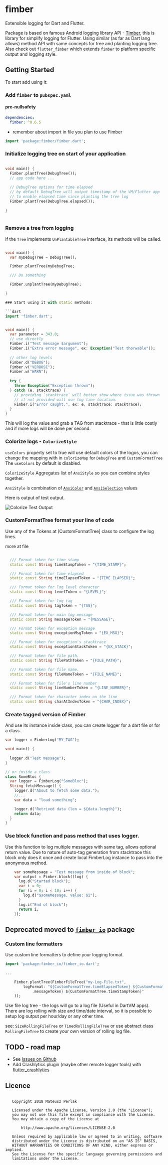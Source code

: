 # fimber 

Extensible logging for Dart and Flutter.

Package is based on famous Android logging library API - [Timber](https://github.com/JakeWharton/timber), this is library for simplify logging for Flutter.
Using similar (as far as Dart lang allows) method API with same concepts for tree and planting logging tree.
Also check out `flutter_fimber` which extends `fimber` to platform specific output and logging style.

## Getting Started

To start add using it:
### Add `fimber` to `pubspec.yaml`

#### pre-nullsafety

```yaml
dependencies:
  fimber: ^0.6.5
  ```
- remember about import in file you plan to use Fimber

```dart
import 'package:fimber/fimber.dart';

```

### Initialize logging tree on start of your application

```dart

void main() {
  Fimber.plantTree(DebugTree());
  // app code here ...
  
  // DebugTree options for time elapsed
  // by default DebugTree will output timestamp of the VM/Flutter app
  // to enable elapsed time since planting the tree log
  Fimber.plantTree(DebugTree.elapsed());
  
}
 
```

### Remove a tree from logging

If the `Tree` implements `UnPlantableTree` interface, its methods will be called.

```dart

void main() {
  var myDebugTree = DebugTree();

  Fimber.plantTree(myDebugTree;

  /// Do something

  Fimber.unplantTree(myDebugTree);

}

### Start using it with static methods:

```dart
import 'fimber.dart';


void main() {
  var parameter = 343.0;
  // use directly
  Fimber.i("Test message $argument");
  Fimber.i("Extra error message", ex: Exception("Test thorwable"));
  
  // other log levels
  Fimber.d("DEBUG");
  Fimber.v("VERBOSE");
  Fimber.w("WARN");
  
  try {
    throw Exception("Exception thrown");
  } catch (e, stacktrace) {
    // providing `stacktrace` will better show where issue was thrown
    // if not provided will use log line location.
    Fimber.i("Error caught.", ex: e, stacktrace: stacktrace);
  }
}

```

This will log the value and grab a TAG from stacktrace - that is little costly and if more logs will be done per second.

### Colorize logs - `ColorizeStyle`

`useColors` property set to true will use default colors of the logos, you can change the mapping with in `colorizeMap` for `DebugTree` and `CustomFormatTree`
The `useColors` by default is disabled.

`ColorizeStyle` Aggregates list of `AnsiStyle` so you can combine styles together.

`AnsiStyle` is combination of [`AnsiColor`](lib/colorize.dart) and [`AnsiSelection`](lib/colorize.dart) values

Here is output of test output.

![Colorize Test Output](doc/colorize_fimber_test.PNG "Colorize Test Output")

### CustomFormatTree format your line of code

Use any of the Tokens at [CustomFormatTree] class to configure the log lines.

more at file
```dart

  /// Format token for time stamp
  static const String timeStampToken = "{TIME_STAMP}";

  /// Format token for time elapsed
  static const String timeElapsedToken = "{TIME_ELAPSED}";

  /// Format token for log level character
  static const String levelToken = "{LEVEL}";

  /// Format token for log tag
  static const String tagToken = "{TAG}";

  /// Format token for main log message
  static const String messageToken = "{MESSAGE}";

  /// Format token for exception message
  static const String exceptionMsgToken = "{EX_MSG}";

  /// Format token for exception's stacktrace
  static const String exceptionStackToken = "{EX_STACK}";

  /// Format token for file path.
  static const String filePathToken = "{FILE_PATH}";

  /// Format token for file name.
  static const String fileNameToken = "{FILE_NAME}";

  /// Format token for file's line number
  static const String lineNumberToken = "{LINE_NUMBER}";

  /// Format token for character index on the line
  static const String charAtIndexToken = "{CHAR_INDEX}";
  ```


### Create tagged version of Fimber 

And use its instance inside class, you can create logger for a dart file or for a class.

```dart
var logger = FimberLog("MY_TAG");

void main() {
  
  logger.d("Test message");
}

// or inside a class
class SomeBloc {
  var logger = FimberLog("SomeBloc");
  String fetchMessage() {
    logger.d("About to fetch some data.");
    //...
    var data = "load something";

    logger.d("Retrived data (len = ${data.length}");
    return data;
  }
}
```

### Use block function and pass method that uses logger.

Use this function to log multiple messages with same tag, allows optional return value.
Due to nature of auto-tag generation from stacktrace this block only does it once and create local FimberLog instance to pass into the anonymous method.

```dart
    var someMessage = "Test message from inside of block";
    var output = Fimber.block((log) {
      log.d("Started block");
      var i = 0;
      for (i = 0; i < 10; i++) {
        log.d("$someMessage, value: $i");
      }
      log.i("End of block");
      return i;
    });
```

## **Deprecated** moved to [`fimber_io`](https://pub.dev/packages/fimber_io/) package

### Custom line formatters 

Use custom line formatters to define your logging format.

```dart
import 'package:fimber_io/fimber_io.dart';

...

    Fimber.plantTree(FimberFileTree("my-Log-File.txt",
        logFormat: "${CustomFormatTree.timeElapsedToken} ${CustomFormatTree
            .messageToken} ${CustomFormatTree.timeStampToken}"
    ));
```

Use file log tree - the logs will go to a log file (Useful in DartVM apps).
There are log rolling with size and time/date interval, so it is possible to setup log output per hour/day or any other time.

see: `SizeRollingFileTree` or `TimedRollingFileTree` or use abstract class `RollingFileTree` to create your own version of rolling log file.


## TODO - road map

- See  [Issues on Github](https://github.com/magillus/flutter-fimber/issues)
- Add Crashlytics plugin (maybe other remote logger tools) with [flutter_crashlytics](https://pub.dartlang.org/packages/flutter_crashlytics)

## Licence

```

   Copyright 2018 Mateusz Perlak

   Licensed under the Apache License, Version 2.0 (the "License");
   you may not use this file except in compliance with the License.
   You may obtain a copy of the License at

       http://www.apache.org/licenses/LICENSE-2.0

   Unless required by applicable law or agreed to in writing, software
   distributed under the License is distributed on an "AS IS" BASIS,
   WITHOUT WARRANTIES OR CONDITIONS OF ANY KIND, either express or implied.
   See the License for the specific language governing permissions and
   limitations under the License.
```